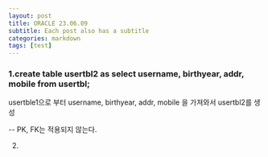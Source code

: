 ```yaml
---
layout: post
title: ORACLE 23.06.09
subtitle: Each post also has a subtitle
categories: markdown
tags: [test]
---
```



<h3>1.create table usertbl2 as select username, birthyear, addr, mobile from usertbl;</h3>

usertble1으로 부터 username, birthyear, addr, mobile 을 가져와서 usertbl2를 생성

-- PK, FK는 적용되지 않는다.


2.


